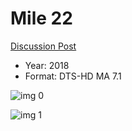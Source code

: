 # Mile 22

[Discussion Post](https://www.avsforum.com/threads/bass-eq-for-filtered-movies.2995212/post-57104318)

* Year: 2018
* Format: DTS-HD MA 7.1

![img 0](https://i.imgur.com/SLIeSXH.jpg)

![img 1](https://i.imgur.com/AiQwAOF.jpg)

